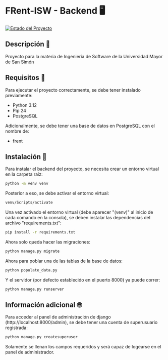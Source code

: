 # FRent-ISW - Backend 🖥️

[![Estado del Proyecto](https://img.shields.io/badge/Estado-En%20desarrollo-yellow)](https://github.com/RodriC98374/FRent-ISW)

## Descripción 📜

Proyecto para la materia de Ingeniería de Software de la Universidad Mayor de San Simón

## Requisitos 🔧

Para ejecutar el proyecto correctamente, se debe tener instalado previamente:

* Python 3.12
* Pip 24
* PostgreSQL

Adicionalmente, se debe tener una base de datos en PostgreSQL con el nombre de:

* frent

## Instalación 💾

Para instalar el backend del proyecto, se necesita crear un entorno virtual en la carpeta raíz:

```bash
python -m venv venv
```

Posterior a eso, se debe activar el entorno virtual:

```bash
venv/Scripts/activate
```

Una vez activado el entorno virtual (debe aparecer "(venv)" al inicio de cada comando en la consola), se deben instalar las dependencias del archivo "requirements.txt":

```bash
pip install -r requirements.txt
```

Ahora solo queda hacer las migraciones:

```bash
python manage.py migrate
```

Ahora para poblar una de las tablas de la base de datos:

```bash
python populate_data.py
```

Y el servidor (por defecto establecido en el puerto 8000) ya puede correr:

```bash
python manage.py runserver
```

## Información adicional 🤓

Para acceder al panel de administración de django (http://localhost:8000/admin), se debe tener una cuenta de superusuario registrada:

```bash
python manage.py createsuperuser
```
Solamente se llenan los campos requeridos y será capaz de logearse en el panel de administrador.
